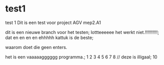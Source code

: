 # test1
test 1
Dit is een test voor project AGV mep2.A1


dit is een nieuwe branch voor het testen;
lottteeeeee het werkt  niet.!!!!!!!!!!;
dat en en en en ehhhhh kattuk is de beste;

waarom doet die geen enters.

het is een vaaaaagggggg programma.;
1
2
3
4
5
6
7
8
// deze is illigaal;
10
